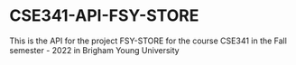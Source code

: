 # CSE341-API-FSY-STORE
This is the API for the project FSY-STORE for the course CSE341 in the Fall semester - 2022 in Brigham Young University 
